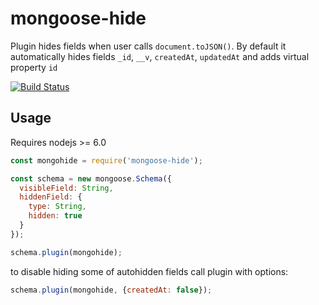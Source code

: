 # mongoose-hide
Plugin hides fields when user calls `document.toJSON()`.
By default it automatically hides fields `_id`, `__v`, `createdAt`, `updatedAt` and adds virtual property `id`

[![Build Status](https://travis-ci.org/evilive3000/mongoose-hide.svg?branch=master)](https://travis-ci.org/evilive3000/mongoose-hide)

## Usage

Requires nodejs >= 6.0

```javascript
const mongohide = require('mongoose-hide');

const schema = new mongoose.Schema({
  visibleField: String,
  hiddenField: {
    type: String,
    hidden: true
  }
});

schema.plugin(mongohide);
```

to disable hiding some of autohidden fields call plugin with options:
```javascript
schema.plugin(mongohide, {createdAt: false});
```

